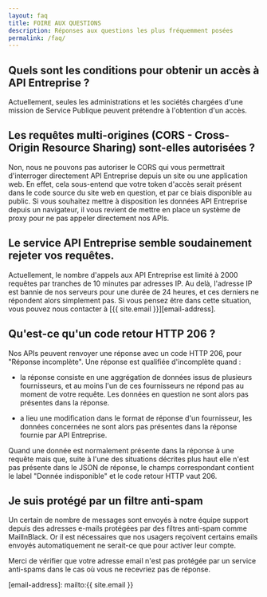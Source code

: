 ```yaml
---
layout: faq
title: FOIRE AUX QUESTIONS
description: Réponses aux questions les plus fréquemment posées
permalink: /faq/
---
```


## Quels sont les conditions pour obtenir un accès à API Entreprise ?

Actuellement, seules les administrations et les sociétés chargées d'une mission
de Service Publique peuvent prétendre à l'obtention d'un accès.

## Les requêtes multi-origines (CORS - Cross-Origin Resource Sharing) sont-elles autorisées ?

Non, nous ne pouvons pas autoriser le CORS qui vous permettrait d'interroger
directement API Entreprise depuis un site ou une application web. En effet, cela
sous-entend que votre token d'accès serait présent dans le code source du site
web en question, et par ce biais disponible au public. Si vous souhaitez mettre
à disposition les données API Entreprise depuis un navigateur, il vous revient
de mettre en place un système de proxy pour ne pas appeler directement nos APIs.

## Le service API Entreprise semble soudainement rejeter vos requêtes.

Actuellement, le nombre d'appels aux API Entreprise est limité à 2000 requêtes
par tranches de 10 minutes par adresses IP. Au delà, l'adresse IP est bannie de
nos serveurs pour une durée de 24 heures, et ces derniers ne répondent alors
simplement pas. Si vous pensez être dans cette situation, vous pouvez nous
contacter à [{{ site.email }}][email-address].

## Qu'est-ce qu'un code retour HTTP 206 ?

Nos APIs peuvent renvoyer une réponse avec un code HTTP 206, pour "Réponse
incomplète". Une réponse est qualifiée d'incomplète quand :

* la réponse consiste en une aggrégation de données issus de plusieurs
  fournisseurs, et au moins l'un de ces fournisseurs ne répond pas au moment de
  votre requête. Les données en question ne sont alors pas présentes dans la
  réponse.

* a lieu une modification dans le format de réponse d'un fournisseur, les
  données concernées ne sont alors pas présentes dans la réponse fournie par API
  Entreprise.

Quand une donnée est normalement présente dans la réponse à une requête mais
que, suite à l'une des situations décrites plus haut elle n'est pas présente
dans le JSON de réponse, le champs correspondant contient le label "Donnée
indisponible" et le code retour HTTP vaut 206.

## Je suis protégé par un filtre anti-spam

Un certain de nombre de messages sont envoyés à notre équipe support depuis des
adresses e-mails protégées par des filtres anti-spam comme MailInBlack. Or il est
nécessaires que nos usagers reçoivent certains emails envoyés automatiquement
ne serait-ce que pour activer leur compte.

Merci de vérifier que votre adresse email n'est pas protégée par un service
anti-spams dans le cas où vous ne recevriez pas de réponse.

[email-address]: mailto:{{ site.email }}
